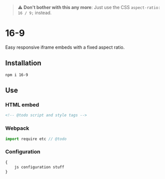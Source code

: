 > :warning: **Don't bother with this any more**: Just use the CSS `aspect-ratio: 16 / 9;` instead.

# 16-9

Easy responsive iframe embeds with a fixed aspect ratio.

## Installation

```shell
npm i 16-9
```

## Use

### HTML embed

```html
<!-- @todo script and style tags -->
```

### Webpack

```js
import require etc // @todo
```

### Configuration

```js
{
    js configuration stuff
}
```
